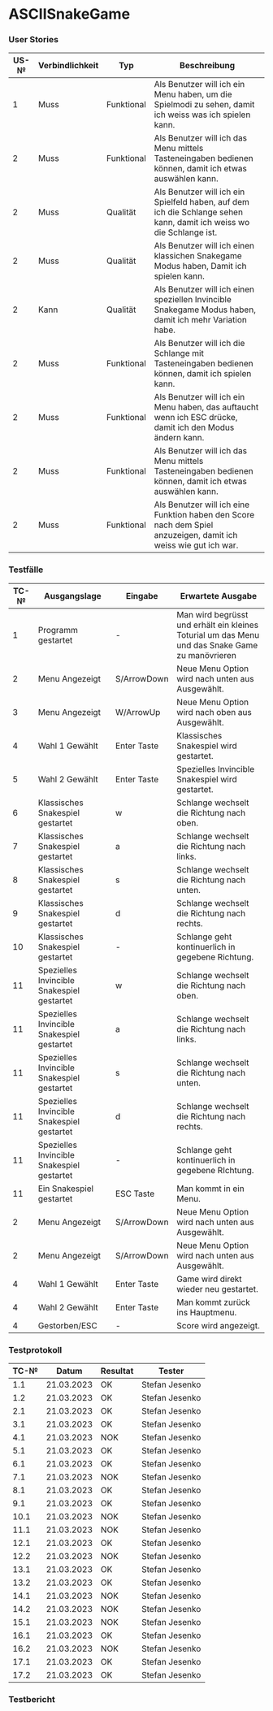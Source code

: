 # ASCIISnakeGame

### User Stories

| US-№ | Verbindlichkeit | Typ  | Beschreibung                       |
| ---- | --------------- | ---- | ---------------------------------- |
| 1    |Muss             |Funktional|Als Benutzer will ich ein Menu haben, um die Spielmodi zu sehen, damit ich weiss was ich spielen kann.|
| 2    |Muss             |Funktional|Als Benutzer will ich das Menu mittels Tasteneingaben bedienen können, damit ich etwas auswählen kann.|
| 2    |Muss     |Qualität|Als Benutzer will ich ein Spielfeld haben, auf dem ich die Schlange sehen kann, damit ich weiss wo die Schlange ist.|
| 2    |Muss             |Qualität|Als Benutzer will ich einen klassichen Snakegame Modus haben, Damit ich spielen kann.|
| 2    |Kann             |Qualität|Als Benutzer will ich einen speziellen Invincible Snakegame Modus haben, damit ich mehr Variation habe.|
| 2    |Muss       |Funktional|Als Benutzer will ich die Schlange mit Tasteneingaben bedienen können, damit ich spielen kann.|
| 2    |Muss       |Funktional|Als Benutzer will ich ein Menu haben, das auftaucht wenn ich ESC drücke, damit ich den Modus ändern kann.|
| 2    |Muss        |Funktional|Als Benutzer will ich das Menu mittels Tasteneingaben bedienen können, damit ich etwas auswählen kann.|
| 2    |Muss    |Funktional|Als Benutzer will ich eine Funktion haben den Score nach dem Spiel anzuzeigen, damit ich weiss wie gut ich war.|


### Testfälle

| TC-№ | Ausgangslage | Eingabe | Erwartete Ausgabe |
| ---- | ------------ | ------- | ----------------- |
| 1  | Programm gestartet|-|Man wird begrüsst und erhält ein kleines Toturial um das Menu und das Snake Game zu manövrieren |
| 2  | Menu Angezeigt| S/ArrowDown |Neue Menu Option wird nach unten aus Ausgewählt.|
| 3  | Menu Angezeigt| W/ArrowUp |Neue Menu Option wird nach oben aus Ausgewählt.|
| 4  | Wahl 1 Gewählt|Enter Taste|Klassisches Snakespiel wird gestartet.  |
|5  | Wahl 2 Gewählt|Enter Taste|Spezielles Invincible Snakespiel wird gestartet.|
|6  | Klassisches Snakespiel gestartet| w |Schlange wechselt die Richtung nach oben.|
| 7  | Klassisches Snakespiel gestartet| a |Schlange wechselt die Richtung nach links.|
| 8  | Klassisches Snakespiel gestartet| s |Schlange wechselt die Richtung nach unten.|
| 9  | Klassisches Snakespiel gestartet| d |Schlange wechselt die Richtung nach rechts.|
| 10 | Klassisches Snakespiel gestartet| - |Schlange geht kontinuerlich in gegebene Richtung.|
| 11 | Spezielles Invincible Snakespiel gestartet| w |Schlange wechselt die Richtung nach oben.|
| 11 | Spezielles Invincible Snakespiel gestartet| a |Schlange wechselt die Richtung nach links.|
| 11 | Spezielles Invincible Snakespiel gestartet| s |Schlange wechselt die Richtung nach unten.|
| 11 | Spezielles Invincible Snakespiel gestartet| d |Schlange wechselt die Richtung nach rechts.|
| 11 | Spezielles Invincible Snakespiel gestartet| - |Schlange geht kontinuerlich in gegebene RIchtung.|
| 11 | Ein Snakespiel gestartet| ESC Taste |Man kommt in ein Menu.|
| 2  | Menu Angezeigt| S/ArrowDown |Neue Menu Option wird nach unten aus Ausgewählt.|
| 2  | Menu Angezeigt| S/ArrowDown |Neue Menu Option wird nach unten aus Ausgewählt.|
| 4  | Wahl 1 Gewählt|Enter Taste|Game wird direkt wieder neu gestartet.  |
| 4  | Wahl 2 Gewählt|Enter Taste|Man kommt zurück ins Hauptmenu.  |
| 4  | Gestorben/ESC|-|Score wird angezeigt.  |


### Testprotokoll

| TC-№ | Datum | Resultat | Tester |
| ---- | ----- | -------- | ------ |
| 1.1  |21.03.2023|OK|Stefan Jesenko|
| 1.2  |21.03.2023|OK|Stefan Jesenko|
| 2.1  |21.03.2023|OK|Stefan Jesenko|
| 3.1  |21.03.2023|OK|Stefan Jesenko|
| 4.1  |21.03.2023|NOK|Stefan Jesenko|
| 5.1  |21.03.2023|OK|Stefan Jesenko|
| 6.1  |21.03.2023|OK|Stefan Jesenko|
| 7.1  |21.03.2023|NOK|Stefan Jesenko|
| 8.1  |21.03.2023|OK|Stefan Jesenko|
| 9.1  |21.03.2023|OK|Stefan Jesenko|
|10.1  |21.03.2023|NOK|Stefan Jesenko|
|11.1  |21.03.2023|NOK|Stefan Jesenko|
|12.1  |21.03.2023|OK|Stefan Jesenko|
|12.2  |21.03.2023|NOK|Stefan Jesenko|
|13.1  |21.03.2023|OK|Stefan Jesenko|
|13.2  |21.03.2023|OK|Stefan Jesenko|
|14.1  |21.03.2023|NOK|Stefan Jesenko|
|14.2  |21.03.2023|NOK|Stefan Jesenko|
|15.1  |21.03.2023|NOK|Stefan Jesenko|
|16.1  |21.03.2023|OK|Stefan Jesenko|
|16.2  |21.03.2023|NOK|Stefan Jesenko|
|17.1  |21.03.2023|OK|Stefan Jesenko|
|17.2  |21.03.2023|OK|Stefan Jesenko|


### Testbericht
